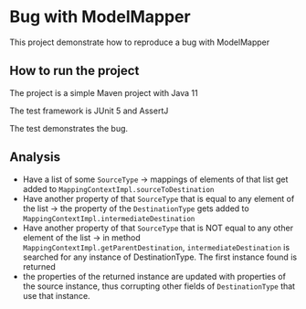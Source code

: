 # Bug with ModelMapper

This project demonstrate how to reproduce a bug with ModelMapper

## How to run the project

The project is a simple Maven project with Java 11

The test framework is JUnit 5 and AssertJ

The test demonstrates the bug.

## Analysis

- Have a list of some `SourceType` -> mappings of elements of that list get added to `MappingContextImpl.sourceToDestination`
- Have another property of that `SourceType` that is equal to any element of the list -> the property of the `DestinationType` gets added to `MappingContextImpl.intermediateDestination`
- Have another property of that `SourceType` that is NOT equal to any other element of the list -> in method `MappingContextImpl.getParentDestination`, `intermediateDestination` is searched for any instance of DestinationType. The first instance found is returned
- the properties of the returned instance are updated with properties of the source instance, thus corrupting other fields of `DestinationType` that use that instance.

